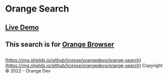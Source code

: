 # Orange Search

## [Live Demo](https://orangedevs.github.io/orange-search/index.html)

## This search is for [Orange Browser](https://github.com/orangedevs/Orange-Browser)


## 
[https://img.shields.io/github/license/orangedevs/orange-search](https://img.shields.io/github/license/orangedevs/orange-search)
Copyright © 2022 - Orange Dev
